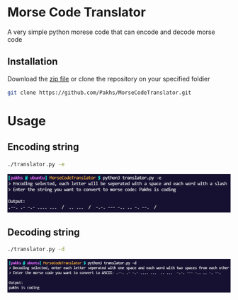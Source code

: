 # Morse Code Translator

A very simple python morese code that can encode and decode morse code

## Installation

Download the [zip file](https://github.com/Pakhs/MorseCodeTranslator/archive/refs/heads/main.zip) or clone the repository on your specified foldier

```bash
git clone https://github.com/Pakhs/MorseCodeTranslator.git
```

# Usage
## Encoding string

```bash
./translator.py -e
```
![Example](https://github.com/Pakhs/MorseCodeTranslator/blob/main/img/encode.png)

## Decoding string

```bash
./translator.py -d
```
![Example](https://github.com/Pakhs/MorseCodeTranslator/blob/main/img/decode.png)
